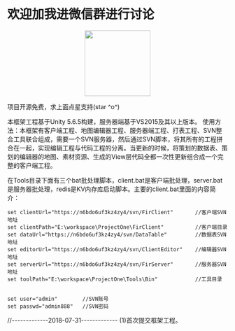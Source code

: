 # 欢迎加我进微信群进行讨论

<div align=center><img width="150" height="150" src="https://github.com/jarjin/NewFramework/wx.jpg"/></div>

项目开源免费，求上面点星支持(star ^o^)

本框架工程基于Unity 5.6.5构建，服务器端基于VS2015及其以上版本。
使用方法：本框架有客户端工程、地图编辑器工程、服务器端工程、打表工程、SVN整合工具联合组成，需要一个SVN服务器，然后通过SVN脚本，将其所有的工程拼合在一起，实现编辑工程与代码工程的分离。当更新的时候，将策划的数据表、策划的编辑器的地图、素材资源、生成的View层代码全都一次性更新组合成一个完整的客户端工程。

在Tools目录下面有三个bat批处理脚本，client.bat是客户端批处理，server.bat是服务器批处理，redis是KV内存库启动脚本。主要的client.bat里面的内容简介：

``` 
set clientUrl="https://n6bdo6uf3kz4zy4/svn/FirClient"       //客户端SVN地址
set clientPath="E:\workspace\ProjectOne\FirClient"          //客户端目录
set dataUrl="https://n6bdo6uf3kz4zy4/svn/DataTable"         //数据表SVN地址
set editorUrl="https://n6bdo6uf3kz4zy4/svn/ClientEditor"    //编辑器SVN地址
set serverUrl="https://n6bdo6uf3kz4zy4/svn/FirServer"       //服务器SVN地址
set toolPath="E:\workspace\ProjectOne\Tools\Bin"            //工具目录


set user="admin"        //SVN账号
set passwd="admin888"   //SVN密码
``` 
//-------------2018-07-31-------------
(1)首次提交框架工程。

